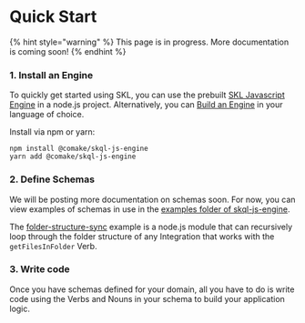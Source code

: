 # Quick Start

{% hint style="warning" %} This page is in progress. More documentation is coming soon! {% endhint %}

### 1. Install an Engine

To quickly get started using SKL, you can use the prebuilt [SKL Javascript Engine](https://github.com/comake/skql-js-engine) in a node.js project. Alternatively, you can [Build an Engine](./engines.md) in your language of choice.


Install via npm or yarn:

```shell
npm install @comake/skql-js-engine
yarn add @comake/skql-js-engine
```

### 2. Define Schemas

We will be posting more documentation on schemas soon. For now, you can view examples of schemas in use in the [examples folder of skql-js-engine](https://github.com/comake/skql-js-engine/tree/main/examples).

 The [folder-structure-sync](https://github.com/comake/skql-js-engine/tree/main/examples/folder-structure-sync) example is a node.js module that can recursively loop through the folder structure of any Integration that works with the `getFilesInFolder` Verb.

### 3. Write code

Once you have schemas defined for your domain, all you have to do is write code using the Verbs and Nouns in your schema to build your application logic.

<!-- TODO: explain how open api stuff works -->

